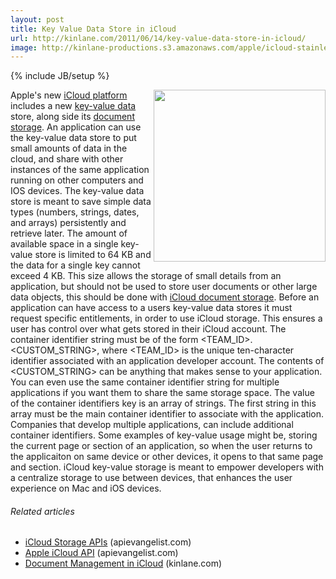 ```yaml
---
layout: post
title: Key Value Data Store in iCloud
url: http://kinlane.com/2011/06/14/key-value-data-store-in-icloud/
image: http://kinlane-productions.s3.amazonaws.com/apple/icloud-stainless-3-devices-key-value.png
---
```

{% include JB/setup %}
<img src="http://kinlane-productions.s3.amazonaws.com/apple/icloud-stainless-3-devices-key-value.png"  width="275" align="right" />Apple's new <a title="iCloud platform" href="http://www.apple.com/icloud/">iCloud platform</a> includes a new <a class="zem_slink" title="Associative array" rel="wikipedia" href="http://en.wikipedia.org/wiki/Associative_array">key-value data</a> store, along side its <a title="document storage" href="http://www.kinlane.com/2011/06/document-management-in-icloud/">document storage</a>.
An application can use the key-value data store to put small amounts of data in the cloud, and share with other instances of the same application running on other computers and IOS devices.
The key-value data store is meant to save simple data types (numbers, strings, dates, and arrays) persistently and retrieve later.
The amount of available space in a single key-value store is limited to 64 KB and the data for a single key cannot exceed 4 KB. This size allows the storage of small details from an application, but should not be used to store user documents or other large data objects, this should be done with <a title="iCloud document storage" href="http://blog.apievangelist.com/2011/06/08/icloud-storage-apis/">iCloud document storage</a>.
Before an application can have access to a users key-value data stores it must request specific entitlements, in order to use iCloud storage. This ensures a user has control over what gets stored in their iCloud account.
The container identifier string must be of the form &lt;TEAM_ID&gt;.&lt;CUSTOM_STRING&gt;, where &lt;TEAM_ID&gt; is the unique ten-character identifier associated with an application developer account. The contents of &lt;CUSTOM_STRING&gt; can be anything that makes sense to your application. You can even use the same container identifier string for multiple applications if you want them to share the same storage space.
The value of the container identifiers key is an array of strings. The first string in this array must be the main container identifier to associate with the application. Companies that develop multiple applications, can include additional container identifiers.
Some examples of key-value usage might be, storing the current page or section of an application, so when the user returns to the applicaiton on same device or other devices, it opens to that same page and section.
iCloud key-value storage is meant to empower developers with a centralize storage to use between devices, that enhances the user experience on Mac and iOS devices.
<h6 class="zemanta-related-title c2">
     Related articles
</h6>
<ul class="zemanta-article-ul">
     <li class="zemanta-article-ul-li">
          <a href="http://blog.apievangelist.com/2011/06/08/icloud-storage-apis/">iCloud Storage APIs</a> (apievangelist.com)
     </li>
     <li class="zemanta-article-ul-li">
          <a href="http://blog.apievangelist.com/2011/06/06/apple-icloud-api/">Apple iCloud API</a> (apievangelist.com)
     </li>
     <li class="zemanta-article-ul-li">
          <a href="http://www.kinlane.com/2011/06/document-management-in-icloud/">Document Management in iCloud</a> (kinlane.com)
     </li>
</ul>